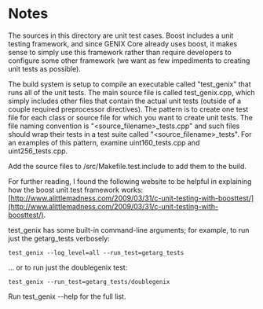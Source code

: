 # Notes
The sources in this directory are unit test cases.  Boost includes a
unit testing framework, and since GENIX Core already uses boost, it makes
sense to simply use this framework rather than require developers to
configure some other framework (we want as few impediments to creating
unit tests as possible).

The build system is setup to compile an executable called "test_genix"
that runs all of the unit tests.  The main source file is called
test_genix.cpp, which simply includes other files that contain the
actual unit tests (outside of a couple required preprocessor
directives).  The pattern is to create one test file for each class or
source file for which you want to create unit tests.  The file naming
convention is "<source_filename>_tests.cpp" and such files should wrap
their tests in a test suite called "<source_filename>_tests".  For an
examples of this pattern, examine uint160_tests.cpp and
uint256_tests.cpp.

Add the source files to /src/Makefile.test.include to add them to the build.

For further reading, I found the following website to be helpful in
explaining how the boost unit test framework works:
[http://www.alittlemadness.com/2009/03/31/c-unit-testing-with-boosttest/](http://www.alittlemadness.com/2009/03/31/c-unit-testing-with-boosttest/).

test_genix has some built-in command-line arguments; for
example, to run just the getarg_tests verbosely:

    test_genix --log_level=all --run_test=getarg_tests

... or to run just the doublegenix test:

    test_genix --run_test=getarg_tests/doublegenix

Run  test_genix --help   for the full list.

